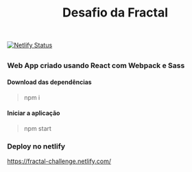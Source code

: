 <div align="center">
  <h1>Desafio da Fractal</h1>
  <br>
</div>

[![Netlify Status](https://api.netlify.com/api/v1/badges/b9554f04-33c5-4f35-b1f6-7ef65cf2be64/deploy-status)](https://app.netlify.com/sites/fractal-challenge/deploys)
##
### Web App criado usando React com Webpack e Sass 

#### Download das dependências
> npm i

#### Iniciar a aplicação
> npm start

### Deploy no netlify
https://fractal-challenge.netlify.com/



